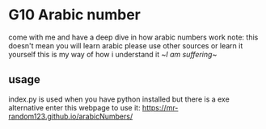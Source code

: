 # G10 Arabic number
come with me and have a deep dive in how arabic numbers work
note: this doesn't mean you will learn arabic please use other
sources or learn it yourself this is my way of how i understand it
~*I am suffering*~
## usage
index.py is used when you have python installed but there is a exe alternative
enter this webpage to use it: https://mr-random123.github.io/arabicNumbers/
